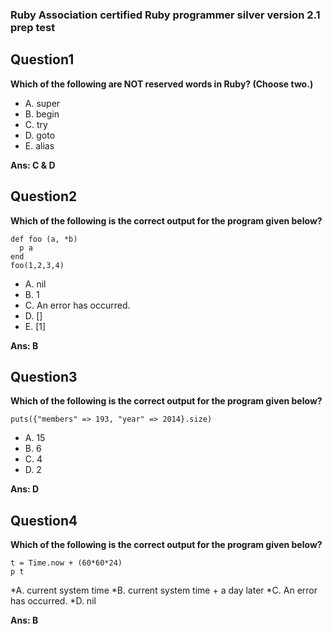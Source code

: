 ### Ruby Association certified Ruby programmer silver version 2.1 prep test

## Question1

**Which of the following are NOT reserved words in Ruby? (Choose two.)**
* A. super
* B. begin
* C. try
* D. goto
* E. alias

**Ans: C & D**

## Question2

**Which of the following is the correct output for the program given below?**
```
def foo (a, *b)
  p a
end
foo(1,2,3,4)
```
* A. nil
* B. 1
* C. An error has occurred.
* D. []
* E. [1]

**Ans: B**

## Question3

**Which of the following is the correct output for the program given below?**
```
puts({"members" => 193, "year" => 2014}.size)
```
* A. 15
* B. 6
* C. 4
* D. 2

**Ans: D**

## Question4

**Which of the following is the correct output for the program given below?**
```
t = Time.now + (60*60*24)
p t
```
*A. current system time
*B. current system time + a day later
*C. An error has occurred.
*D. nil

**Ans: B**